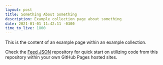 ```yaml
---
layout: post
title: Something About Something
description: Example collection page about something
date: 2021-01-01 11:42:11 -0300
time_to_live: 1800
---
```



This is the content of an example page within an example collection.


Check the [Feed JSON][main__feed_json] repository for quick start on utilizing code from this repository within your own GitHub Pages hosted sites.



[main__feed_json]:  https://github.com/liquid-utilities/feed-json  "Master branch for this repository"
